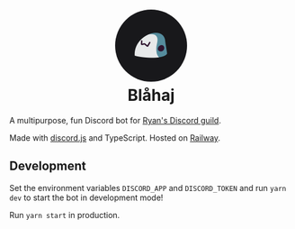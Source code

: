 <h1 align="center">
  <img src="./.github/icon.png" width="128" height="128" style="border-radius: 9999px" /><br />
  Blåhaj
</h1>

A multipurpose, fun Discord bot for [Ryan's Discord guild](https://discord.gg/ty7GCnN87U).

Made with [discord.js](https://discordjs.guide/) and TypeScript. Hosted on [Railway](https://railway.app/).

## Development

Set the environment variables `DISCORD_APP` and `DISCORD_TOKEN` and run `yarn dev` to start the bot in development mode!

Run `yarn start` in production.
